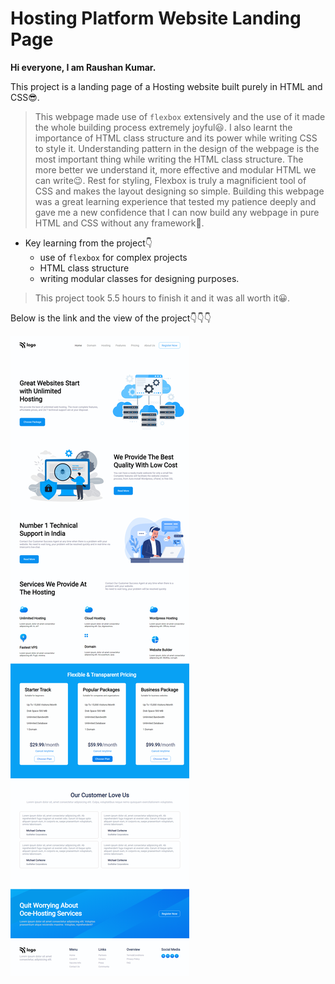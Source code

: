# Hosting Platform Website Landing Page

**Hi everyone, I am Raushan Kumar.**

This project is a landing page of a Hosting website built purely in HTML and CSS😎.
 
> This webpage made use of `flexbox` extensively and the use of it made the whole building process extremely joyful😃. I also learnt the importance of HTML class structure and its power while writing CSS to style it. Understanding pattern in the design of the webpage is the most important thing while writing the HTML class structure. The more better we understand it, more effective and modular HTML we can write😉. Rest for styling, Flexbox is truly a magnificient tool of CSS and makes the layout designing so simple. Building this webpage was a great learning experience that tested my patience deeply and gave me a new confidence that I can now build any webpage in pure HTML and CSS without any framework💪.

- Key learning from the project👇
    - use of `flexbox` for complex projects
    - HTML class structure
    - writing modular classes for designing purposes.


> This project took 5.5 hours to finish it and it was all worth it😀.

Below is the link and the view of the project👇👇👇
<br>

![Hosting Website](project11css.png)

